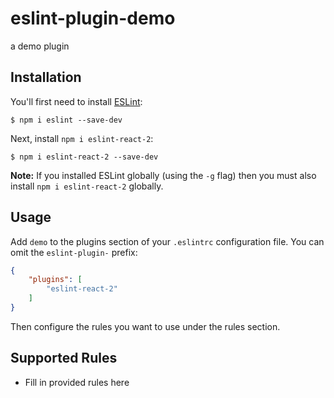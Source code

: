 # eslint-plugin-demo

a demo plugin

## Installation

You'll first need to install [ESLint](http://eslint.org):

```
$ npm i eslint --save-dev
```

Next, install `npm i eslint-react-2`:

```
$ npm i eslint-react-2 --save-dev
```

**Note:** If you installed ESLint globally (using the `-g` flag) then you must also install `npm i eslint-react-2` globally.

## Usage

Add `demo` to the plugins section of your `.eslintrc` configuration file. You can omit the `eslint-plugin-` prefix:

```json
{
    "plugins": [
        "eslint-react-2"
    ]
}
```


Then configure the rules you want to use under the rules section.



## Supported Rules

* Fill in provided rules here
